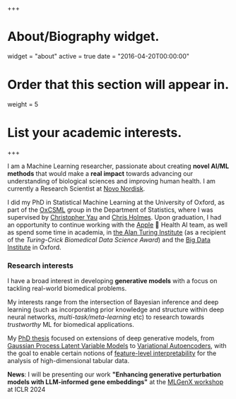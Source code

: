 +++
# About/Biography widget.
widget = "about"
active = true
date = "2016-04-20T00:00:00"

# Order that this section will appear in.
weight = 5

# List your academic interests.
 
+++

I am a Machine Learning researcher, passionate about creating **novel AI/ML methods** that would make a **real impact** towards advancing our understanding of biological sciences and  improving human health. I am currently a Research Scientist at [Novo Nordisk](https://www.novonordisk.com/). 

I did my PhD in Statistical Machine Learning at the University of Oxford, as part of the [OxCSML](http://csml.stats.ox.ac.uk/) group in the Department of Statistics, where I was supervised by [Christopher Yau](http://cwcyau.github.io/) and [Chris Holmes](http://www.stats.ox.ac.uk/~cholmes/). 
Upon graduation, I had an opportunity to continue working with the [Apple](https://www.apple.com/by/ios/health/)  Health AI team, as well as spend some time in academia, in [the Alan Turing Institute](https://www.turing.ac.uk/) (as a recipient of the *Turing-Crick Biomedical Data Science Award*) and the [Big Data Institute](https://www.bdi.ox.ac.uk/) in Oxford.  


### Research interests

I have a broad interest in developing **generative models** with a focus on tackling real-world biomedical problems. 

My interests range from the intersection of Bayesian inference and deep learning (such as incorporating prior knowledge and structure within deep neural networks, *multi-task/meta-learning* etc) to research towards *trustworthy* ML for biomedical applications. 

My [PhD thesis](https://ora.ox.ac.uk/objects/uuid:36cdd6fa-fec1-44ca-9f0f-876bee7783d6) focused on extensions of deep generative models, from [Gaussian Process Latent Variable Models](http://proceedings.mlr.press/v97/martens19a.html) to [Variational Autoencoders](https://arxiv.org/abs/2003.03462), with the goal to enable certain notions of [feature-level interpretability](https://arxiv.org/abs/2006.14293) for the analysis of high-dimensional tabular data. 

**News**: I will be presenting our work **"Enhancing generative perturbation models with LLM-informed gene embeddings"** at the [MLGenX workshop](https://mlgenx.github.io/index.html) at ICLR 2024
